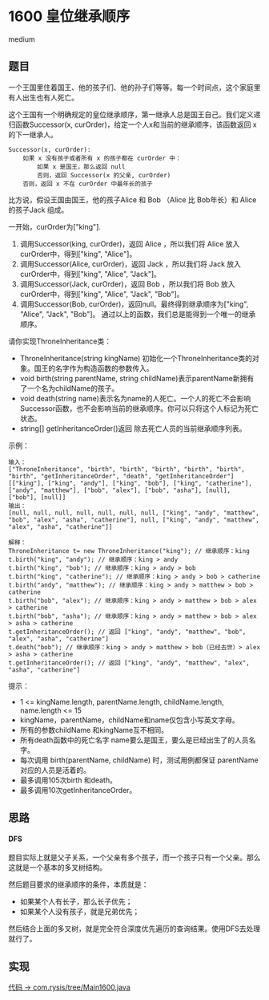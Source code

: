 # 1600 皇位继承顺序

medium

## 题目

一个王国里住着国王、他的孩子们、他的孙子们等等。每一个时间点，这个家庭里有人出生也有人死亡。

这个王国有一个明确规定的皇位继承顺序，第一继承人总是国王自己。我们定义递归函数Successor(x, curOrder)，给定一个人x和当前的继承顺序，该函数返回 x的下一继承人。
```
Successor(x, curOrder):
    如果 x 没有孩子或者所有 x 的孩子都在 curOrder 中：
        如果 x 是国王，那么返回 null
        否则，返回 Successor(x 的父亲, curOrder)
    否则，返回 x 不在 curOrder 中最年长的孩子
```
比方说，假设王国由国王，他的孩子Alice 和 Bob （Alice 比 Bob年长）和 Alice 的孩子Jack 组成。

一开始，curOrder为["king"].
1. 调用Successor(king, curOrder)，返回 Alice ，所以我们将 Alice 放入 curOrder中，得到["king", "Alice"]。
2. 调用Successor(Alice, curOrder)，返回 Jack ，所以我们将 Jack 放入curOrder中，得到["king", "Alice", "Jack"]。
3. 调用Successor(Jack, curOrder)，返回 Bob ，所以我们将 Bob 放入curOrder中，得到["king", "Alice", "Jack", "Bob"]。
4. 调用Successor(Bob, curOrder)，返回null。最终得到继承顺序为["king", "Alice", "Jack", "Bob"]。
通过以上的函数，我们总是能得到一个唯一的继承顺序。

请你实现ThroneInheritance类：

- ThroneInheritance(string kingName) 初始化一个ThroneInheritance类的对象。国王的名字作为构造函数的参数传入。
- void birth(string parentName, string childName)表示parentName新拥有了一个名为childName的孩子。
- void death(string name)表示名为name的人死亡。一个人的死亡不会影响Successor函数，也不会影响当前的继承顺序。你可以只将这个人标记为死亡状态。
- string[] getInheritanceOrder()返回 除去死亡人员的当前继承顺序列表。


示例：
```
输入：
["ThroneInheritance", "birth", "birth", "birth", "birth", "birth", "birth", "getInheritanceOrder", "death", "getInheritanceOrder"]
[["king"], ["king", "andy"], ["king", "bob"], ["king", "catherine"], ["andy", "matthew"], ["bob", "alex"], ["bob", "asha"], [null], ["bob"], [null]]
输出：
[null, null, null, null, null, null, null, ["king", "andy", "matthew", "bob", "alex", "asha", "catherine"], null, ["king", "andy", "matthew", "alex", "asha", "catherine"]]

解释：
ThroneInheritance t= new ThroneInheritance("king"); // 继承顺序：king
t.birth("king", "andy"); // 继承顺序：king > andy
t.birth("king", "bob"); // 继承顺序：king > andy > bob
t.birth("king", "catherine"); // 继承顺序：king > andy > bob > catherine
t.birth("andy", "matthew"); // 继承顺序：king > andy > matthew > bob > catherine
t.birth("bob", "alex"); // 继承顺序：king > andy > matthew > bob > alex > catherine
t.birth("bob", "asha"); // 继承顺序：king > andy > matthew > bob > alex > asha > catherine
t.getInheritanceOrder(); // 返回 ["king", "andy", "matthew", "bob", "alex", "asha", "catherine"]
t.death("bob"); // 继承顺序：king > andy > matthew > bob（已经去世）> alex > asha > catherine
t.getInheritanceOrder(); // 返回 ["king", "andy", "matthew", "alex", "asha", "catherine"]
```

提示：

- 1 <= kingName.length, parentName.length, childName.length, name.length <= 15
- kingName，parentName，childName和name仅包含小写英文字母。
- 所有的参数childName 和kingName互不相同。
- 所有death函数中的死亡名字 name要么是国王，要么是已经出生了的人员名字。
- 每次调用 birth(parentName, childName) 时，测试用例都保证 parentName 对应的人员是活着的。
- 最多调用105次birth 和death。
- 最多调用10次getInheritanceOrder。

## 思路

#### DFS

题目实际上就是父子关系，一个父亲有多个孩子，而一个孩子只有一个父亲。那么这就是一个基本的多叉树结构。

然后题目要求的继承顺序的条件，本质就是：
- 如果某个人有长子，那么长子优先；
- 如果某个人没有孩子，就是兄弟优先；

然后结合上面的多叉树，就是完全符合深度优先遍历的查询结果。使用DFS去处理就行了。

## 实现

[代码 -> com.rysis/tree/Main1600.java](../../src/com/rysis/tree/Main1600.java)